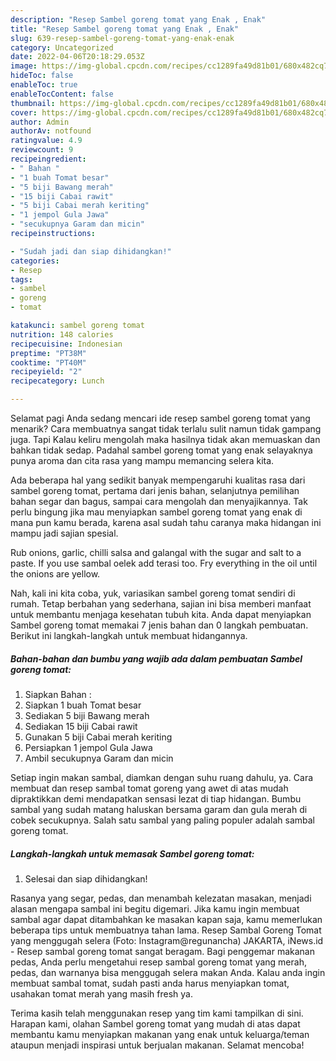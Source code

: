 ```yaml
---
description: "Resep Sambel goreng tomat yang Enak , Enak"
title: "Resep Sambel goreng tomat yang Enak , Enak"
slug: 639-resep-sambel-goreng-tomat-yang-enak-enak
category: Uncategorized
date: 2022-04-06T20:18:29.053Z
image: https://img-global.cpcdn.com/recipes/cc1289fa49d81b01/680x482cq70/sambel-goreng-tomat-foto-resep-utama.jpg
hideToc: false
enableToc: true
enableTocContent: false
thumbnail: https://img-global.cpcdn.com/recipes/cc1289fa49d81b01/680x482cq70/sambel-goreng-tomat-foto-resep-utama.jpg
cover: https://img-global.cpcdn.com/recipes/cc1289fa49d81b01/680x482cq70/sambel-goreng-tomat-foto-resep-utama.jpg
author: Admin
authorAv: notfound
ratingvalue: 4.9
reviewcount: 9
recipeingredient:
- " Bahan "
- "1 buah Tomat besar"
- "5 biji Bawang merah"
- "15 biji Cabai rawit"
- "5 biji Cabai merah keriting"
- "1 jempol Gula Jawa"
- "secukupnya Garam dan micin"
recipeinstructions:

- "Sudah jadi dan siap dihidangkan!"
categories:
- Resep
tags:
- sambel
- goreng
- tomat

katakunci: sambel goreng tomat 
nutrition: 148 calories
recipecuisine: Indonesian
preptime: "PT38M"
cooktime: "PT40M"
recipeyield: "2"
recipecategory: Lunch

---
```



Selamat pagi Anda sedang mencari ide resep sambel goreng tomat yang menarik? Cara membuatnya sangat tidak terlalu sulit namun tidak gampang juga. Tapi Kalau keliru mengolah maka hasilnya tidak akan memuaskan dan bahkan tidak sedap. Padahal sambel goreng tomat yang enak selayaknya punya aroma dan cita rasa yang mampu memancing selera kita.


Ada beberapa hal yang sedikit banyak mempengaruhi kualitas rasa dari sambel goreng tomat, pertama dari jenis bahan, selanjutnya pemilihan bahan segar dan bagus, sampai cara mengolah dan menyajikannya. Tak perlu bingung jika mau menyiapkan sambel goreng tomat yang enak di mana pun kamu berada, karena asal sudah tahu caranya maka hidangan ini mampu jadi sajian spesial.

Rub onions, garlic, chilli salsa and galangal with the sugar and salt to a paste. If you use sambal oelek add terasi too. Fry everything in the oil until the onions are yellow.


Nah, kali ini kita coba, yuk, variasikan sambel goreng tomat sendiri di rumah. Tetap berbahan yang sederhana, sajian ini bisa memberi manfaat untuk membantu menjaga kesehatan tubuh kita. Anda dapat menyiapkan Sambel goreng tomat memakai 7 jenis bahan dan 0 langkah pembuatan. Berikut ini langkah-langkah untuk membuat hidangannya.

<!--inarticleads1-->

##### Bahan-bahan dan bumbu yang wajib ada dalam pembuatan Sambel goreng tomat:

1. Siapkan  Bahan :
1. Siapkan 1 buah Tomat besar
1. Sediakan 5 biji Bawang merah
1. Sediakan 15 biji Cabai rawit
1. Gunakan 5 biji Cabai merah keriting
1. Persiapkan 1 jempol Gula Jawa
1. Ambil secukupnya Garam dan micin


Setiap ingin makan sambal, diamkan dengan suhu ruang dahulu, ya. Cara membuat dan resep sambal tomat goreng yang awet di atas mudah dipraktikkan demi mendapatkan sensasi lezat di tiap hidangan. Bumbu sambal yang sudah matang haluskan bersama garam dan gula merah di cobek secukupnya. Salah satu sambal yang paling populer adalah sambal goreng tomat. 

<!--inarticleads2-->

##### Langkah-langkah untuk memasak Sambel goreng tomat:


1. Selesai dan siap dihidangkan!

Rasanya yang segar, pedas, dan menambah kelezatan masakan, menjadi alasan mengapa sambal ini begitu digemari. Jika kamu ingin membuat sambal agar dapat ditambahkan ke masakan kapan saja, kamu memerlukan beberapa tips untuk membuatnya tahan lama. Resep Sambal Goreng Tomat yang menggugah selera (Foto: Instagram@regunancha) JAKARTA, iNews.id - Resep sambal goreng tomat sangat beragam. Bagi penggemar makanan pedas, Anda perlu mengetahui resep sambal goreng tomat yang merah, pedas, dan warnanya bisa menggugah selera makan Anda. Kalau anda ingin membuat sambal tomat, sudah pasti anda harus menyiapkan tomat, usahakan tomat merah yang masih fresh ya. 

Terima kasih telah menggunakan resep yang tim kami tampilkan di sini. Harapan kami, olahan Sambel goreng tomat yang mudah di atas dapat membantu kamu menyiapkan makanan yang enak untuk keluarga/teman ataupun menjadi inspirasi untuk berjualan makanan. Selamat mencoba!

